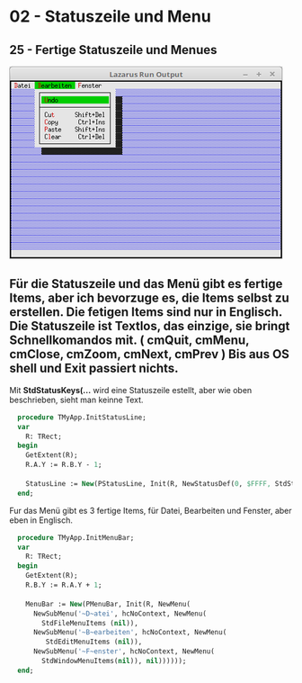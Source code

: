 # 02 - Statuszeile und Menu
## 25 - Fertige Statuszeile und Menues

![image.png](image.png)

Für die Statuszeile und das Menü gibt es fertige Items, aber ich bevorzuge es, die Items selbst zu erstellen.
Die fetigen Items sind nur in Englisch.
Die Statuszeile ist Textlos, das einzige, sie bringt Schnellkomandos mit. ( cmQuit, cmMenu, cmClose, cmZoom, cmNext, cmPrev )
Bis aus <b>OS shell</b> und <b>Exit</b> passiert nichts.
---
Mit <b>StdStatusKeys(...</b> wird eine Statuszeile estellt, aber wie oben beschrieben, sieht man keinne Text.

```pascal
  procedure TMyApp.InitStatusLine;
  var
    R: TRect;
  begin
    GetExtent(R);
    R.A.Y := R.B.Y - 1;

    StatusLine := New(PStatusLine, Init(R, NewStatusDef(0, $FFFF, StdStatusKeys(nil), nil)));
  end;
```

Fur das Menü gibt es 3 fertige Items, für Datei, Bearbeiten und Fenster, aber eben in Englisch.

```pascal
  procedure TMyApp.InitMenuBar;
  var
    R: TRect;
  begin
    GetExtent(R);
    R.B.Y := R.A.Y + 1;

    MenuBar := New(PMenuBar, Init(R, NewMenu(
      NewSubMenu('~D~atei', hcNoContext, NewMenu(
        StdFileMenuItems (nil)),
      NewSubMenu('~B~earbeiten', hcNoContext, NewMenu(
         StdEditMenuItems (nil)),
      NewSubMenu('~F~enster', hcNoContext, NewMenu(
        StdWindowMenuItems(nil)), nil))))));
  end;
```


